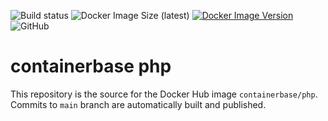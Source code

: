 ![Build status](https://github.com/containerbase/php/workflows/build/badge.svg)
![Docker Image Size (latest)](https://img.shields.io/docker/image-size/containerbase/php/latest)
[![Docker Image Version](https://img.shields.io/docker/v/containerbase/php/latest)](https://hub.docker.com/r/containerbase/php)
![GitHub](https://img.shields.io/github/license/containerbase/php)

# containerbase php

This repository is the source for the Docker Hub image `containerbase/php`. Commits to `main` branch are automatically built and published.
